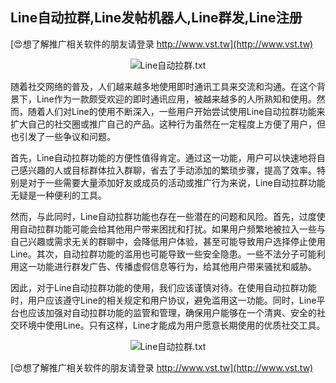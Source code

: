 ## **Line自动拉群,Line发帖机器人,Line群发,Line注册**

[😍想了解推广相关软件的朋友请登录 http://www.vst.tw](http://www.vst.tw)

 <center><img src="https://vst.tw/MP4/tuiguang/png/5.png" alt="Line自动拉群.txt"></center>

随着社交网络的普及，人们越来越多地使用即时通讯工具来交流和沟通。在这个背景下，Line作为一款颇受欢迎的即时通讯应用，被越来越多的人所熟知和使用。然而，随着人们对Line的使用不断深入，一些用户开始尝试使用Line自动拉群功能来扩大自己的社交圈或推广自己的产品。这种行为虽然在一定程度上方便了用户，但也引发了一些争议和问题。

首先，Line自动拉群功能的方便性值得肯定。通过这一功能，用户可以快速地将自己感兴趣的人或目标群体拉入群聊，省去了手动添加的繁琐步骤，提高了效率。特别是对于一些需要大量添加好友或成员的活动或推广行为来说，Line自动拉群功能无疑是一种便利的工具。

然而，与此同时，Line自动拉群功能也存在一些潜在的问题和风险。首先，过度使用自动拉群功能可能会给其他用户带来困扰和打扰。如果用户频繁地被拉入一些与自己兴趣或需求无关的群聊中，会降低用户体验，甚至可能导致用户选择停止使用Line。其次，自动拉群功能的滥用也可能导致一些安全隐患。一些不法分子可能利用这一功能进行群发广告、传播虚假信息等行为，给其他用户带来骚扰和威胁。

因此，对于Line自动拉群功能的使用，我们应该谨慎对待。在使用自动拉群功能时，用户应该遵守Line的相关规定和用户协议，避免滥用这一功能。同时，Line平台也应该加强对自动拉群功能的监管和管理，确保用户能够在一个清爽、安全的社交环境中使用Line。只有这样，Line才能成为用户愿意长期使用的优质社交工具。

 <center><img src="https://vst.tw/MP4/tuiguang/png/4.png" alt="Line自动拉群.txt"></center>

[😍想了解推广相关软件的朋友请登录 http://www.vst.tw](http://www.vst.tw)



